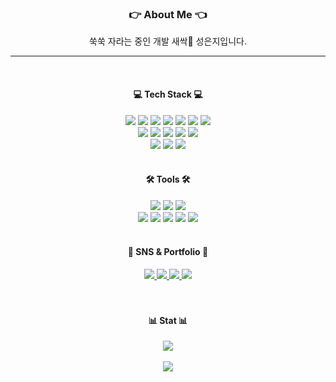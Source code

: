 <div align="center">
<h3> 👉 About Me 👈 </h3>
  <p align="center"> 쑥쑥 자라는 중인 개발 새싹🌱 성은지입니다. </p>
</div>
  <hr>
 
<br>

<div align="center">
  <h4> 💻 Tech Stack 💻 </h4>
   <img src="https://img.shields.io/badge/Java-007396?style=flat&logo=Conda-Forge&logoColor=white" />
   <img src="https://img.shields.io/badge/c-%2300599C.svg?style=flat&logo=c&logoColor=white" />
   <img src="https://img.shields.io/badge/Spring-6DB33F?style=flat&logo=Spring&logoColor=white" />
   <img src="https://img.shields.io/badge/HTML5-E34F26?style=flat&logo=HTML5&logoColor=white" />
   <img src="https://img.shields.io/badge/CSS3-1572B6?style=flat&logo=CSS3&logoColor=white" />
   <img src="https://img.shields.io/badge/JavaScript-F7DF1E?style=flat&logo=JavaScript&logoColor=white" />
   <img src="https://img.shields.io/badge/jQuery-0769AD?style=flat&logo=jQuery&logoColor=white" />
   <br>
   <img src="https://img.shields.io/badge/Thymeleaf-%23005C0F.svg?style=flat&logo=Thymeleaf&logoColor=white" />
   <img src="https://img.shields.io/badge/Selenium-43B02A?style=flat&logo=Selenium&logoColor=white" />
   <img src="https://img.shields.io/badge/Mybatis-000000?style=flat&logo=Fluentd&logoColor=white" />
   <img src="https://img.shields.io/badge/JPA-59666C?style=flat&logo=JPA&logoColor=white" />
   <img src="https://img.shields.io/badge/QueryDSL-59666C?style=flat&logo=QueryDSL&logoColor=white" />
   <br>
   <img src="https://img.shields.io/badge/Oracle%20SQL-F80000?style=flat&logo=Oracle&logoColor=white" />
   <img src="https://img.shields.io/badge/MySQL-4479A1?style=flat&logo=MySQL&logoColor=white" />
   <img src="https://img.shields.io/badge/MariaDB-003545?style=flat&logo=MariaDB&logoColor=white" />
</div>
<br>
<div align=center>
   <h4> 🛠 Tools 🛠 </h4>
</div>
<div align=center>
   <img src="https://img.shields.io/badge/Eclipse%20IDE-2C2255?style=flat&logo=EclipseIDE&logoColor=white" />
   <img src="https://img.shields.io/badge/Visual%20Studio%20Code-007ACC?style=flat&logo=VisualStudioCode&logoColor=white" />
   <img src="https://img.shields.io/badge/Visual%20Studio-5C2D91.svg?style=flat&logo=visual-studio&logoColor=white" />
   <br>
   <img src="https://img.shields.io/badge/Tomcat-F8DC75?style=flat&logo=ApacheTomcat&logoColor=white" />
   <img src="https://img.shields.io/badge/AWS-232F3E?style=flat&logo=AmazonAWS&logoColor=white" />
   <img src="https://img.shields.io/badge/GitHub-181717?style=flat&logo=GitHub&logoColor=white" />
   <img src="https://img.shields.io/badge/Source Tree-0052CC?style=flat&logo=Source Tree&logoColor=white" />
   <img src="https://img.shields.io/badge/Postman-FF6C37?style=flat&logo=Postman&logoColor=white" />
</div>
<br>
<div align=center>
   <h4> 🎨 SNS & Portfolio 🎨 </h4>
</div>
<div align=center>
   <a href="https://yermi.co.kr">
      <img src="https://img.shields.io/badge/Portfolio-FF3633?style=flat&logo=Micro.blog&logoColor=white" />
   </a>
   <a href="https://yermi.tistory.com">
      <img src="https://img.shields.io/badge/Blog-FF9800?style=flat&logo=Blogger&logoColor=white" />
   </a>
   <a href="mailto:admin@yermi.co.kr">
      <img src="https://img.shields.io/badge/Mail-30B980?style=flat&logo=Gmail&logoColor=white" />
   </a>
   <a href="https://gentle-snowboard-1c6.notion.site/Yermi-5e8c65dba4df4ab09e83665cf2ee001d">
      <img src="https://img.shields.io/badge/Notion-000000?style=flat&logo=Notion&logoColor=white" />
   </a>
   <br>
</div>
 
<br>
<br>

<div align="center">
  <h4> 📊 Stat 📊 </h4>
  <img src="https://github-readme-stats.vercel.app/api/top-langs/?username=Seong-eunji&layout=compact&theme=default" />
  <br>
  <br>
  <img src="https://github-readme-stats.vercel.app/api?username=Seong-eunji&theme=default&show_icons=true" />
</div>


